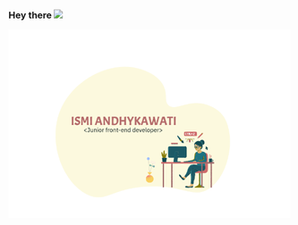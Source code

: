 ### Hey there <img src="https://media.giphy.com/media/hvRJCLFzcasrR4ia7z/giphy.gif" width="25px">

![ismi](ismi.png)

